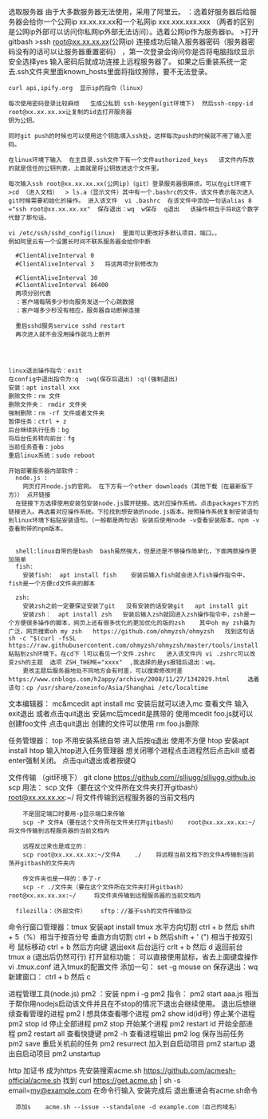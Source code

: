 选取服务器  由于大多数服务器无法使用，采用了阿里云。
    ：选着好服务器后给服务器会给你一个公网ip xx.xx.xx.xx和一个私网ip xxx.xxx.xxx.xxx   （两者的区别是公网ip外部可以访问你私网ip外部无法访问）。选着公网ip作为服务器ip。
    >打开gitbash  >ssh root@xx.xx.xx.xx(公网ip) 
    连接成功后输入服务器密码（服务器密码没有的话可以让服务器重置密码） ，第一次登录会询问你是否将电脑指纹显示安全选择yes
    输入密码后就成功连接上远程服务器了。  如果之后重装系统一定去.ssh文件夹里面known_hosts里面将指纹擦除，要不无法登录。

    curl api,ipify.org  显示ip的指令（linux）

    每次使用密码登录比较麻烦   生成公私钥 ssh-keygen(git环境下)  然后ssh-copy-id  root@xx.xx.xx.xx让复制的id去打开服务器
    钥为公钥。

    同时git push的时候也可以使用这个钥匙填入ssh处，这样每次push的时候就不用了输入密码。

    在linux环境下输入  在主目录.ssh文件下有一个文件authorized_keys   该文件内存放的就是信任的公钥列表，上面就是将公钥放进这个文件里。

    每次输入ssh root@xx.xx.xx.xx(公网ip)（git）登录服务器很麻烦，可以在git环境下>cd （进入文档）  > ls.a（显示文件）其中有一个.bashrc的文件，该文件表示每次进入git时候需要初始化的操作。 进入该文件  vi .bashrc  在该文件中添加一句话alias 8 ="ssh root@xx.xx.xx.xx"  保存退出：wq  w保存  q退出   该操作相当于将8这个数字代替了那句话。

    vi /etc/ssh/sshd_config(linux)  里面可以更改好多默认项目，端口。。
    例如阿里云有一个设置长时间不联系服务器会给你中断
      
      #ClientAliveInterval 0
      #ClientAliveInterval 3   将这两项分别修改为
      
      #ClientAliveInterval 30
      #ClientAliveInterval 86400
      两项分别代表
      ：客户端每隔多少秒向服务发送一个心跳数据
      ：客户端多少秒没有相应，服务器自动断掉连接

      重启sshd服务service sshd restart
      再次进入就不会没用操作就马上断开
    
    
    
    
    linux退出操作指令：exit
    在config中退出指令为:q  :wq(保存后退出) :q!(强制退出)
    安装：apt install xxx
    删除文件：rm 文件
    删除文件夹： rmdir 文件夹
    强制删除：rm -rf 文件或者文件夹
    暂停任务：ctrl + z
    后台继续执行任务：bg
    将后台任务转向前台：fg
    当前任务查看：jobs
    重启linux系统：sudo reboot

    开始部署服务器内部软件：
      node.js :
        网页打开node.js的官网。 在下方有一个other downloads（其他下载（在最新版下方）） 点开链接
      在链接下方选择使用安装包安装node.js展开链接。选对应操作系统。点击packages下方的链接进入。再选着对应操作系统。下拉找到想安装的node.js版本。按照操作系统复制安装语句到linux环境下粘贴安装语句。（一般都是两句话）安装后使用node -v查看安装版本。npm -v查看附带的npm版本。  


      shell:linux自带的是bash  bash虽然强大，但是还是不够操作简单化，下面两款操作更加简单
      fish:
        安装fish:  apt install fish    安装后输入fish就会进入fish操作指令中，fish是一个方便cd文件夹的脚本
      
      zsh:
        安装zsh之前一定要保证安装了git   没有安装的话安装git   apt install git
        安装zsh：  apt install zsh   安装后输入zsh就回进入zsh操作指令中，zsh是一个方便很多操作的脚本，网页上还有很多优化的更加优化的版的zsh    其中oh my zsh最为广泛，网页搜索oh my zsh   https://github.com/ohmyzsh/ohmyzsh   找到这句话sh -c "$(curl -fsSL https://raw.githubusercontent.com/ohmyzsh/ohmyzsh/master/tools/install.sh)"  粘贴到zsh环境下。在cd下 l可以看见一个文件.zshrc   进入该文件内 vi .zshrc可以改变zsh的主题  选项 ZSH_THEME="xxxx"  ,我选择的是ys报错后退出：wq。
        更改主题后服务器地处不同地方会有时差，可以搜索修改时差https://www.cnblogs.com/h2appy/archive/2008/11/27/1342029.html     选着该句：cp /usr/share/zoneinfo/Asia/Shanghai /etc/localtime
      
  文本编辑器：
    mc&mcedit
      apt install mc   安装后就可以进入mc  查看文件  输入exit退出  或者点击quit退出
      安装mc后mcedit是携带的  使用mcedit foo.js就可以创建foo文件  点击quit退出 创建的文件可以使用 rm foo.js删除

  任务管理器：
    top
      不用安装系统自带   进入后按q退出   使用不方便
    htop
      安装apt install htop   输入htop进入任务管理器   想关闭哪个进程点击进程然后点击kill  或者  enter强制关闭。 点击quit退出或者按键Q
  
  文件传输 （git环境下）
      git clone https://github.com//slljugg/slljugg.github.io
      scp 
        用法： 
        scp 文件（要在这个文件所在文件夹打开gitbash）   root@xx.xx.xx.xx:~/     将文件传输到远程服务器的当前文档内

        不是固定端口时要用-p显示端口来传输      
        scp -P 文件A（要在这个文件所在文件夹打开gitbash）   root@xx.xx.xx.xx:~/    将文件传输到远程服务器的当前文档内
        
        远程反过来也是成立的：
        scp root@xx.xx.xx.xx:~/文件A    ./    将远程当前文档下的文件A传输到当前荡开gitbash的文件夹内

        传文件夹也是一样的：多了-r
        scp -r ./文件夹（要在这个文件所在文件夹打开gitbash）   root@xx.xx.xx.xx:~/     将文件夹传输到远程服务器的当前文档内
      
      filezilla：（外部文件）    sftp：//基于ssh的文件传输协议

  命令行窗口管理器：tmux  安装apt install tmux
      水平方向切割 ctrl + b  然后 shift + 5（%）相当于按百分号
      垂直方向切割 ctrl + b  然后shift + ' (") 相当于按双引号
      鼠标移动  ctrl + b 然后方向键
      退出exit
      后台运行 crlt + b  然后 d
      返回前台 tmux a  (退出后仍然可行)
      打开鼠标功能：  可以直接使用鼠标，省去上面键盘操作  vi .tmux.conf   进入tmux的配置文件   添加一句： set -g mouse on 
                    保存退出：wq
      新建窗口： ctrl + b  然后 c


  进程管理工具(node.js)
    pm2 ：安装 npm i -g pm2
    指令：
        pm2 start aaa.js  相当于帮你用nodejs启动该文件并且在不stop的情况下退出会继续使用。
        退出后想继续查看管理的进程  pm2 l
        想具体查看哪个进程  pm2 show id(id号)
        停止某个进程 pm2 stop id
        停止全部进程 pm2 stop 
        开始某个进程 pm2 restart id
        开始全部进程 pm2 restart all
        查看快捷键 pm2 -h
        查看进程输出 pm2 log 
        保存当前任务  pm2 save
        重启关机前的任务 pm2 resurrect
        加入到自启动项目 pm2 startup
        退出自启动项目  pm2 unstartup

  http  加证书 成为https
      先安装搜索acme.sh   https://github.com/acmesh-official/acme.sh   找到 
      curl https://get.acme.sh | sh -s email=my@example.com  在命令行输入  安装完成后  退出重进会有acme.sh命令

      添加s    acme.sh --issue --standalone -d example.com（自己的域名）